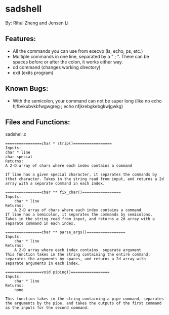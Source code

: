 # sadshell
By: Rihui Zheng and Jensen Li

## Features:
- All the commands you can use from execvp (ls, echo, ps, etc.)
- Multiple commands in one line, separated by a " ; ". There can be spaces before or after the colon, it works either way.
- cd command (changes working directory)
- exit (exits program)

## Known Bugs:
- With the semicolon, your command can not be super long (like no echo hjfbvkubvkbfwgwgreg ; echo nfjkrebgkebgkwjgwkg)

## Files and Functions:
sadshell.c

    ================char * strip()=================
    Inputs:
	char * line
   	char special
    Returns:
	A 2-D array of chars where each index contains a command

    If line has a given special character, it separates the commands by tthat character. Takes in the string read from input, and returns a 2d array with a separate command in each index.
        
    ================char ** fix_char()=================
    Inputs:
        char * line
    Returns:
        A 2-D array of chars where each index contains a command
    If line has a semicolon, it separates the commands by semicolons. Takes in the string read from input, and returns a 2d array with a separate command in each index.

    ================char ** parse_args()=================
    Inputs:
        char * line
    Returns:
        A 2-D array where each index contains  separate argument
    This function takes in the string containing the entire command, separates the arguments by spaces, and returns a 2d array with separate arguments in each index.

    ================void piping()=================
    Inputs:
        char * line
    Returns:
        none

    This function takes in the string containing a pipe command, separates the arguments by the pipe, and takes the outputs of the first command as the inputs for the second command.





